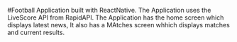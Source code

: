 #Football Application built with ReactNative. The Application uses the LiveScore API from RapidAPI. The Application has the home screen which displays latest news, It also has a MAtches screen whhich displays matches and current results.

